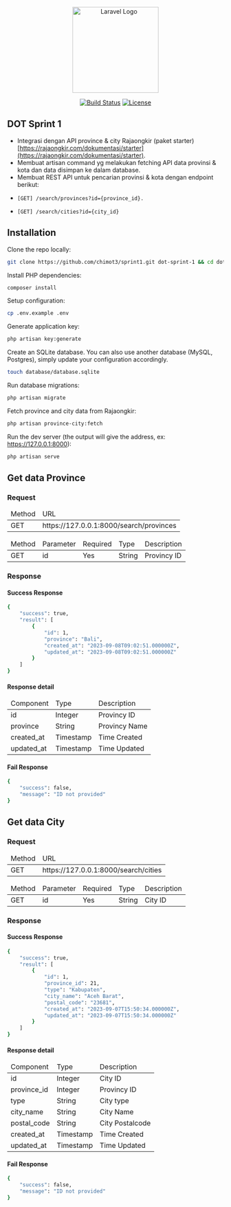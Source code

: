 <p align="center"><a href="https://www.dot.co.id/" target="_blank"><img src="https://blogger.googleusercontent.com/img/b/R29vZ2xl/AVvXsEikw-f56L6-Ce0DtBECOLgxtdqhky0s-j9GFr71yow-8f-Q_rZDy1K26ibwcwo4OoZ2b58NZcODu1a469z8JQH_iyDNtWKoKRLe9RPw7D-h2R9YOCwfzkoUA_ungtwnqaWuWfmXKJ9haUTcueFakqH_AgE96va6MQg1VU9SIfTKhZf8JJLG3vasDyUJ/w680/icon-dot.png" width="200" alt="Laravel Logo"></a></p>

<p align="center">
<a href="https://github.com/laravel/framework/actions"><img src="https://github.com/laravel/framework/workflows/tests/badge.svg" alt="Build Status"></a>
<a href="https://packagist.org/packages/laravel/framework"><img src="https://img.shields.io/packagist/l/laravel/framework" alt="License"></a>
</p>

## DOT Sprint 1

- Integrasi dengan API province & city Rajaongkir (paket starter) [https://rajaongkir.com/dokumentasi/starter](https://rajaongkir.com/dokumentasi/starter).
- Membuat artisan command​ yg melakukan fetching API data provinsi & kota dan data disimpan ke dalam database.
- Membuat REST API untuk pencarian provinsi & kota dengan endpoint berikut:
-     [GET] /search/provinces?id={province_id}.
-     [GET] /search/cities?id={city_id}

## Installation

Clone the repo locally:

```sh
git clone https://github.com/chimot3/sprint1.git dot-sprint-1 && cd dot-sprint-1
```

Install PHP dependencies:

```sh
composer install
```

Setup configuration:

```sh
cp .env.example .env
```

Generate application key:

```sh
php artisan key:generate
```

Create an SQLite database. You can also use another database (MySQL, Postgres), simply update your configuration accordingly.

```sh
touch database/database.sqlite
```

Run database migrations:

```sh
php artisan migrate
```

Fetch province and city data from Rajaongkir:

```sh
php artisan province-city:fetch
```

Run the dev server (the output will give the address, ex: https://127.0.0.1:8000):

```sh
php artisan serve
```


## Get data Province

### Request
<section id="province-request">
                <div class="tab-content">
                    <div class="tab-pane fade active in" id="province-request-url">
                        <table class="table table-bordered table-striped">
                            <thead>
                                <tr>
                                    <td>Method</td>
                                    <td>URL</td>
                                </tr>
                            </thead>
                            <tbody>
                                <tr>
                                    <td>GET</td>
                                    <td>https://127.0.0.1:8000/search/provinces</td>
                                </tr>
                            </tbody>
                        </table>
                    </div>
                    <div class="tab-pane fade" id="province-request-parameter">
                        <table class="table table-bordered table-striped">
                            <thead>
                                <tr>
                                    <td>Method</td>
                                    <td>Parameter</td>
                                    <td>Required</td>
                                    <td>Type</td>
                                    <td>Description</td>
                                </tr>
                            </thead>
                            <tbody>
                                <tr>
                                    <td>GET</td>
                                    <td>id</td>
                                    <td>Yes</td>
                                    <td>String</td>
                                    <td>Provincy ID</td>
                                </tr>
                            </tbody>
                        </table>
                    </div>
            </section>

### Response

#### Success Response
```sh
{
    "success": true,
    "result": [
        {
            "id": 1,
            "province": "Bali",
            "created_at": "2023-09-08T09:02:51.000000Z",
            "updated_at": "2023-09-08T09:02:51.000000Z"
        }
    ]
}
```

#### Response detail
<table class="table table-bordered table-striped">
                            <thead>
                                <tr>
                                    <td>Component</td>
                                    <td>Type</td>
                                    <td>Description</td>
                                </tr>
                            </thead>
                            <tbody>
                                <tr>
                                    <td>id</td>
                                    <td>Integer</td>
                                    <td>Provincy ID</td>
                                </tr>
                                <tr>
                                    <td>province</td>
                                    <td>String</td>
                                    <td>Provincy Name</td>
                                </tr>
                                <tr>
                                    <td>created_at</td>
                                    <td>Timestamp</td>
                                    <td>Time Created</td>
                                </tr>
                                <tr>
                                    <td>updated_at</td>
                                    <td>Timestamp</td>
                                    <td>Time Updated</td>
                                </tr>
                            </tbody>
                        </table>


#### Fail Response
```sh
{
    "success": false,
    "message": "ID not provided"
}
```


## Get data City

### Request
<section id="province-request">
                <div class="tab-content">
                    <div class="tab-pane fade active in" id="province-request-url">
                        <table class="table table-bordered table-striped">
                            <thead>
                                <tr>
                                    <td>Method</td>
                                    <td>URL</td>
                                </tr>
                            </thead>
                            <tbody>
                                <tr>
                                    <td>GET</td>
                                    <td>https://127.0.0.1:8000/search/cities</td>
                                </tr>
                            </tbody>
                        </table>
                    </div>
                    <div class="tab-pane fade" id="province-request-parameter">
                        <table class="table table-bordered table-striped">
                            <thead>
                                <tr>
                                    <td>Method</td>
                                    <td>Parameter</td>
                                    <td>Required</td>
                                    <td>Type</td>
                                    <td>Description</td>
                                </tr>
                            </thead>
                            <tbody>
                                <tr>
                                    <td>GET</td>
                                    <td>id</td>
                                    <td>Yes</td>
                                    <td>String</td>
                                    <td>City ID</td>
                                </tr>
                            </tbody>
                        </table>
                    </div>
            </section>

### Response

#### Success Response
```sh
{
    "success": true,
    "result": [
        {
            "id": 1,
            "province_id": 21,
            "type": "Kabupaten",
            "city_name": "Aceh Barat",
            "postal_code": "23681",
            "created_at": "2023-09-07T15:50:34.000000Z",
            "updated_at": "2023-09-07T15:50:34.000000Z"
        }
    ]
}
```

#### Response detail
<table class="table table-bordered table-striped">
                            <thead>
                                <tr>
                                    <td>Component</td>
                                    <td>Type</td>
                                    <td>Description</td>
                                </tr>
                            </thead>
                            <tbody>
                                <tr>
                                    <td>id</td>
                                    <td>Integer</td>
                                    <td>City ID</td>
                                </tr>
                                <tr>
                                    <td>province_id</td>
                                    <td>Integer</td>
                                    <td>Provincy ID</td>
                                </tr>
                                <tr>
                                    <td>type</td>
                                    <td>String</td>
                                    <td>City type</td>
                                </tr>
                                <tr>
                                    <td>city_name</td>
                                    <td>String</td>
                                    <td>City Name</td>
                                </tr>
                                <tr>
                                    <td>postal_code</td>
                                    <td>String</td>
                                    <td>City Postalcode</td>
                                </tr>
                                <tr>
                                    <td>created_at</td>
                                    <td>Timestamp</td>
                                    <td>Time Created</td>
                                </tr>
                                <tr>
                                    <td>updated_at</td>
                                    <td>Timestamp</td>
                                    <td>Time Updated</td>
                                </tr>
                            </tbody>
                        </table>


#### Fail Response
```sh
{
    "success": false,
    "message": "ID not provided"
}
```

